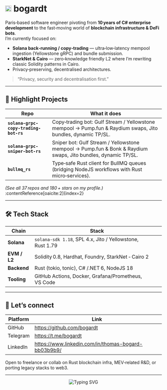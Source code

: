 # <img style="height:auto;" alt="" src="https://avatars.githubusercontent.com/u/16918134?v=4" width="20" height="20" class="avatar avatar-user width-full border color-bg-default"> bogardt

Paris‑based software engineer pivoting from **10 years of C# enterprise development** to the fast‑moving world of **blockchain infrastructure & DeFi bots**.  
I’m currently focused on:

* **Solana back‑running / copy‑trading** — ultra‑low‑latency mempool ingestion (Yellowstone gRPC) and bundle submission.
* **StarkNet & Cairo** — zero‑knowledge friendly L2 where I’m rewriting classic Solidity patterns in Cairo.
* Privacy‑preserving, decentralised architectures.

> “Privacy, security and decentralisation first.”

---

## 🔭 Highlight Projects

| Repo | What it does |
|------|--------------|
| **`solana-grpc-copy-trading-bot-rs`** | Copy‑trading bot: Gulf Stream / Yellowstone mempool → Pump.fun & Raydium swaps, Jito bundles, dynamic TP/SL. |
| **`solana-grpc-sniper-bot-rs`** | Sniper bot: Gulf Stream / Yellowstone mempool → Pump.fun & Bonk & Raydium swaps, Jito bundles, dynamic TP/SL. |
| **`bullmq_rs`** | Type‑safe Rust client for BullMQ queues (bridging NodeJS workflows with Rust micro‑services). |

*(See all 37 repos and 180 + stars on my profile.)* :contentReference[oaicite:2]{index=2}

---

## 🛠️  Tech Stack

| Chain | Stack |
|-------|-------|
| **Solana** | `solana-sdk 1.18`, SPL 4.x, Jito / Yellowstone, Rust 1.79 |
| **EVM / L2** | Solidity 0.8, Hardhat, Foundry, StarkNet ‑ Cairo 2 |
| **Backend** | Rust (tokio, tonic), C# /.NET 6, NodeJS 18 |
| **Tooling** | GitHub Actions, Docker, Grafana/Prometheus, VS Code |

---

## 🤝  Let’s connect

| Platform | Link |
|----------|------|
| GitHub   | <https://github.com/bogardt> |
| Telegram | <https://t.me/bogardt> |
| LinkedIn | <https://www.linkedin.com/in/thomas-bogard-bb03b9b9/> |

Open to freelance or collab on Rust blockchain infra, MEV‑related R&D, or porting legacy stacks to web3.

---

<div align="center">

![Typing SVG](https://readme-typing-svg.demolab.com?font=Fira+Code&duration=3000&pause=1000&color=6E40C9&center=true&vCenter=true&width=380&height=45&lines=Building+on+Solana...;Rust+all+the+things!;Scaling+with+StarkNet)<br>

</div>
